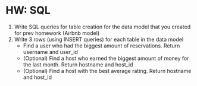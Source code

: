# HW: SQL

1. Write SQL queries for table creation for the data model that you created for prev homework (Airbnb model)
2. Write 3 rows (using INSERT queries) for each table in the data model
    - Find a user who had the biggest amount of reservations. Return username and user_id
    - (Optional) Find a host who earned the biggest amount of money for the last month. Return hostname and host_id
    - (Optional) Find a host with the best average rating. Return hostname and host_id